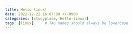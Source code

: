 ```yaml
---
title: Hello linux!
date: 2022-12-22 16:07:00 +/-0900
categories: [studyplace, Hello-linux!]
tags: [linux]     # TAG names should always be lowercase
---
```




